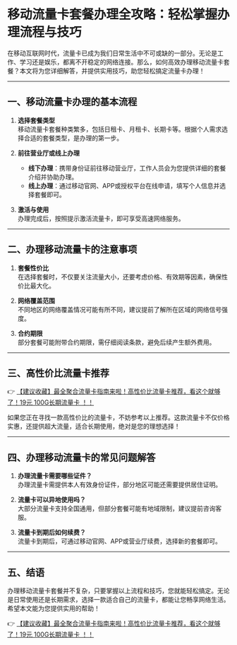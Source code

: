 # 移动流量卡套餐办理全攻略：轻松掌握办理流程与技巧

在移动互联网时代，流量卡已成为我们日常生活中不可或缺的一部分。无论是工作、学习还是娱乐，都离不开稳定的网络连接。那么，如何高效办理移动流量卡套餐？本文将为您详细解答，并提供实用技巧，助您轻松搞定流量卡办理！

---

## 一、移动流量卡办理的基本流程

1. **选择套餐类型**  
   移动流量卡套餐种类繁多，包括日租卡、月租卡、长期卡等。根据个人需求选择合适的套餐类型，是办理的第一步。

2. **前往营业厅或线上办理**  
   - **线下办理**：携带身份证前往移动营业厅，工作人员会为您提供详细的套餐介绍并协助办理。  
   - **线上办理**：通过移动官网、APP或授权平台在线申请，填写个人信息并选择套餐即可。

3. **激活与使用**  
   办理完成后，按照提示激活流量卡，即可享受高速网络服务。

---

## 二、办理移动流量卡的注意事项

1. **套餐性价比**  
   在选择套餐时，不仅要关注流量大小，还要考虑价格、有效期等因素，确保性价比最大化。

2. **网络覆盖范围**  
   不同地区的网络覆盖情况可能有所不同，建议提前了解所在区域的网络信号强度。

3. **合约期限**  
   部分套餐可能附带合约期限，需仔细阅读条款，避免后续产生额外费用。

---

## 三、高性价比流量卡推荐

👉 [【建议收藏】最全聚合流量卡指南来啦！高性价比流量卡推荐，看这个就够了！19元 100G长期流量卡 ！！](https://bit.ly/Liuliangka)

如果您正在寻找一款高性价比的流量卡，不妨参考以上推荐。这款流量卡不仅价格实惠，还提供超大流量，适合长期使用，绝对是您的理想选择！

---

## 四、办理移动流量卡的常见问题解答

1. **办理流量卡需要哪些证件？**  
   办理流量卡需提供本人有效身份证件，部分地区可能还需要提供居住证明。

2. **流量卡可以异地使用吗？**  
   大部分流量卡支持全国通用，但部分套餐可能有地域限制，建议提前咨询客服。

3. **流量卡到期后如何续费？**  
   流量卡到期后，可通过移动官网、APP或营业厅续费，选择新的套餐即可。

---

## 五、结语

办理移动流量卡套餐并不复杂，只要掌握以上流程和技巧，您就能轻松搞定。无论是日常使用还是长期需求，选择一款适合自己的流量卡，都能让您畅享网络生活。希望本文能为您提供实用的帮助！

👉 [【建议收藏】最全聚合流量卡指南来啦！高性价比流量卡推荐，看这个就够了！19元 100G长期流量卡 ！！](https://bit.ly/Liuliangka)